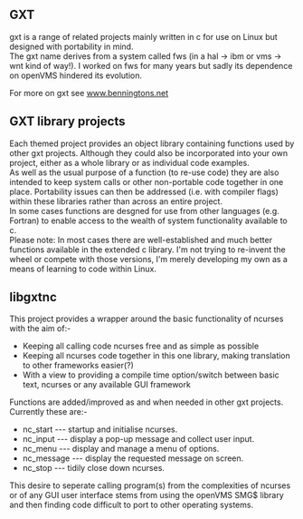 **GXT**
---
gxt is a range of related projects mainly written in c for use on Linux but designed with portability in mind.  
The gxt name derives from a system called fws (in a hal -> ibm or vms -> wnt kind of way!). I worked on fws for many years but sadly its dependence on openVMS hindered its evolution.  
  
For more on gxt see www.benningtons.net  
  
**GXT library projects**
---
Each themed project provides an object library containing functions used by other gxt projects. Although they could also be incorporated into your own project, either as a whole library or as individual code examples.  
As well as the usual purpose of a function (to re-use code) they are also intended to keep system calls or other non-portable code together in one place. Portability issues can then be addressed (i.e. with compiler flags) within these libraries rather than across an entire project.  
In some cases functions are desgned for use from other languages (e.g. Fortran) to enable access to the wealth of system functionality available to c.  
Please note: In most cases there are well-established and much better functions available in the extended c library. I'm not trying to re-invent the wheel or compete with those versions, I'm merely developing my own as a means of learning to code within Linux.  
  
**libgxtnc**
---
This project provides a wrapper around the basic functionality of ncurses with the aim of:-  

- Keeping all calling code ncurses free and as simple as possible
- Keeping all ncurses code together in this one library, making translation to other frameworks easier(?)
- With a view to providing a compile time option/switch between basic text, ncurses or any available GUI framework
 
Functions are added/improved as and when needed in other gxt projects. Currently these are:-  

- nc_start --- startup and initialise ncurses.
- nc_input --- display a pop-up message and collect user input.
- nc_menu --- display and manage a menu of options.
- nc_message --- display the requested message on screen.
- nc_stop --- tidily close down ncurses.  

This desire to seperate calling program(s) from the complexities of ncurses or of any GUI user interface stems from using the openVMS SMG$ library and then finding code difficult to port to other operating systems.
